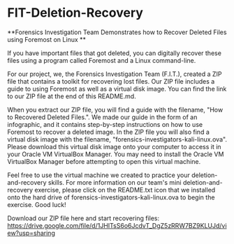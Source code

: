 # FIT-Deletion-Recovery
**Forensics Investigation Team Demonstrates how to Recover Deleted Files using Foremost on Linux
**

If you have important files that got deleted, you can digitally recover these files using a program called Foremost and a Linux command-line. 

For our project, we, the Forensics Investigation Team (F.I.T.), created a ZIP file that contains a toolkit for recovering lost files. Our ZIP file includes a guide to using Foremost as well as a virtual disk image. You can find the link to our ZIP file at the end of this README.md. 

When you extract our ZIP file, you will find a guide with the filename, "How to Recovered Deleted Files.". We made our guide in the form of an infographic, and it contains step-by-step instructions on how to use Foremost to recover a deleted image. In the ZIP file you will also find a virtual disk image with the filename, "forensics-investigators-kali-linux.ova". Please download this virtual disk image onto your computer to access it in your Oracle VM VirtualBox Manager. You may need to install the Oracle VM VirtualBox Manager before attempting to open this virtual machine. 

Feel free to use the virtual machine we created to practice your deletion-and-recovery skills. For more information on our team's mini deletion-and-recovery exercise, please click on the README.txt icon that we installed onto the hard drive of forensics-investigators-kali-linux.ova to begin the exercise. Good luck!

Download our ZIP file here and start recovering files:
https://drive.google.com/file/d/1JHITsS6o6JcdvT_DgZ5zRRW7BZ9KLUJd/view?usp=sharing
